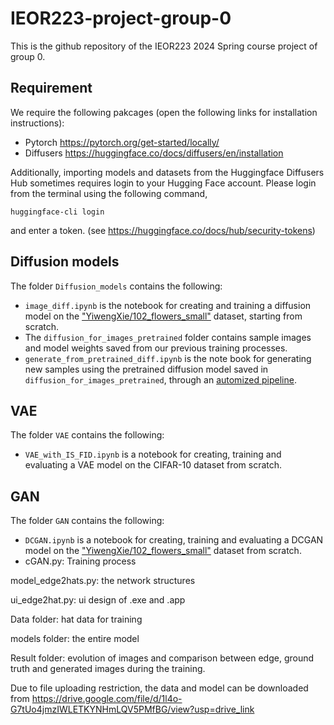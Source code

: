 # IEOR223-project-group-0

This is the github repository of the IEOR223 2024 Spring course project of group 0.

## Requirement

We require the following pakcages (open the following links for installation instructions):

* Pytorch https://pytorch.org/get-started/locally/
* Diffusers https://huggingface.co/docs/diffusers/en/installation

Additionally, importing models and datasets from the Huggingface Diffusers Hub sometimes requires login to your Hugging Face account. Please login from the terminal using the following command,
```shell
huggingface-cli login
```
and enter a token. (see https://huggingface.co/docs/hub/security-tokens)

## Diffusion models

The folder `Diffusion_models` contains the following:

* `image_diff.ipynb` is the notebook for creating and training a diffusion model on the ["YiwengXie/102_flowers_small"](https://huggingface.co/datasets/YiwengXie/102_flowers_small) dataset, starting from scratch.
* The `diffusion_for_images_pretrained` folder contains sample images and model weights saved from our previous training processes.
* `generate_from_pretrained_diff.ipynb` is the note book for generating new samples using the pretrained diffusion model saved in `diffusion_for_images_pretrained`, through an [automized pipeline](https://huggingface.co/docs/diffusers/using-diffusers/write_own_pipeline).


## VAE 

The folder `VAE` contains the following:

* `VAE_with_IS_FID.ipynb` is a notebook for creating, training and evaluating a VAE model on the CIFAR-10 dataset from scratch.

## GAN

The folder `GAN` contains the following:

* `DCGAN.ipynb` is a notebook for creating, training and evaluating a DCGAN model on the ["YiwengXie/102_flowers_small"](https://huggingface.co/datasets/YiwengXie/102_flowers_small) dataset from scratch.
* cGAN.py: Training process

model_edge2hats.py: the network structures

ui_edge2hat.py: ui design of .exe and .app

Data folder: hat data for training

models folder: the entire model

Result folder: evolution of images and comparison between edge, ground truth and generated images during the training.

Due to file uploading restriction, the data and model can be downloaded from https://drive.google.com/file/d/1l4o-G7tUo4jmzIWLETKYNHmLQV5PMfBG/view?usp=drive_link


